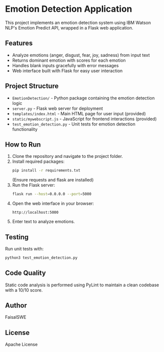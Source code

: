 # Emotion Detection Application

This project implements an emotion detection system using IBM Watson NLP's Emotion Predict API, wrapped in a Flask web application.

## Features 

- Analyze emotions (anger, disgust, fear, joy, sadness) from input text
- Returns dominant emotion with scores for each emotion
- Handles blank inputs gracefully with error messages
- Web interface built with Flask for easy user interaction

## Project Structure 

- `EmotionDetection/` - Python package containing the emotion detection logic
- `server.py` - Flask web server for deployment
- `templates/index.html` - Main HTML page for user input (provided)
- `static/mywebscript.js` - JavaScript for frontend interactions (provided)
- `test_emotion_detection.py` - Unit tests for emotion detection functionality

## How to Run 

1. Clone the repository and navigate to the project folder.
2. Install required packages:
   ```bash
   pip install -r requirements.txt
   ```
   (Ensure requests and flask are installed)
3. Run the Flask server:
   ```bash
   flask run --host=0.0.0.0 --port=5000
   ```
4. Open the web interface in your browser:
   ```arduino
   http://localhost:5000
   ```
5. Enter text to analyze emotions. 
## Testing 
Run unit tests with:
```bash
python3 test_emotion_detection.py
```
## Code Quality
Static code analysis is performed using PyLint to maintain a clean codebase with a 10/10 score.

## Author
FaisalSWE

## License
Apache License
